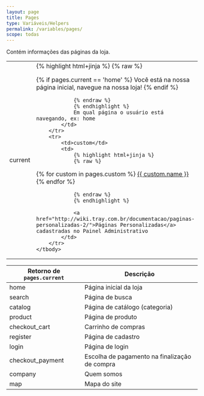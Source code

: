 ```yaml
---
layout: page
title: Pages
type: Variáveis/Helpers
permalink: /variables/pages/
scope: todas
---
```


Contém informações das páginas da loja.

<table>
    <tbody>
        <tr>
            <td>current</td>
            <td>
                {% highlight html+jinja %}
                {% raw %}

{% if pages.current == 'home' %}
    Você está na nossa página inicial, navegue na nossa loja!
{% endif %}

                {% endraw %}
                {% endhighlight %}
                Em qual página o usuário está navegando, ex: home
            </td>
        </tr>
        <tr>
            <td>custom</td>
            <td>
                {% highlight html+jinja %}
                {% raw %}

{% for custom in pages.custom %}
    <a href="{{ custom.url }}">{{ custom.name }}</a>
{% endfor %}

                {% endraw %}
                {% endhighlight %}

                <a href="http://wiki.tray.com.br/documentacao/paginas-personalizadas-2/">Páginas Personalizadas</a> cadastradas no Painel Administrativo
            </td>
        </tr>
    </tbody>
</table>

<table>
    <thead><tr>
        <th>Retorno de <code>pages.current</code></th>
        <th>Descrição</th>
    </tr></thead>
    <tbody>
        <tr>
            <td>home</td>
            <td>Página inicial da loja</td>
        </tr>
        <tr>
            <td>search</td>
            <td>Página de busca</td>
        </tr>
        <tr>
            <td>catalog</td>
            <td>Página de catálogo (categoria)</td>
        </tr>
        <tr>
            <td>product</td>
            <td>Página de produto</td>
        </tr>
        <tr>
            <td>checkout_cart</td>
            <td>Carrinho de compras</td>
        </tr>
        <tr>
            <td>register</td>
            <td>Página de cadastro</td>
        </tr>
        <tr>
            <td>login</td>
            <td>Página de login</td>
        </tr>
        <tr>
            <td>checkout_payment</td>
            <td>Escolha de pagamento na finalização de compra</td>
        </tr>
        <tr>
            <td>company</td>
            <td>Quem somos</td>
        </tr>
        <tr>
            <td>map</td>
            <td>Mapa do site</td>
        </tr>
    </tbody>
</table>

